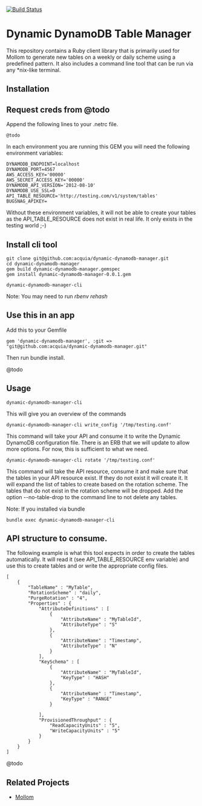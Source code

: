 [![Build Status](https://travis-ci.org/Mollom/dynamic-dynamodb-manager.svg?branch=master)](https://travis-ci.org/Mollom/dynamic-dynamodb-manager)

# Dynamic DynamoDB Table Manager

This repository contains a Ruby client library that is primarily used for Mollom to generate new tables on a 
weekly or daily scheme using a predefined pattern. It also includes a command line tool that can be run via any
 *nix-like terminal.

## Installation

## Request creds from @todo

Append the following lines to your .netrc file.
```
@todo
```

In each environment you are running this GEM you will need the following environment variables:

    DYNAMODB_ENDPOINT=localhost
    DYNAMODB_PORT=4567
    AWS_ACCESS_KEY='00000'
    AWS_SECRET_ACCESS_KEY='00000'
    DYNAMODB_API_VERSION='2012-08-10'
    DYNAMODB_USE_SSL=0
    API_TABLE_RESOURCE='http://testing.com/v1/system/tables'
    BUGSNAG_APIKEY=
    
Without these environment variables, it will not be able to create your tables as the API_TABLE_RESOURCE does not exist in real life. It only exists in the testing world ;-)

## Install cli tool

```
git clone git@github.com:acquia/dynamic-dynamodb-manager.git
cd dynamic-dynamodb-manager
gem build dynamic-dynamodb-manager.gemspec
gem install dynamic-dynamodb-manager-0.0.1.gem
```

```
dynamic-dynamodb-manager-cli
```
Note: You may need to run *rbenv rehash* 


## Use this in an app

Add this to your Gemfile
```
gem 'dynamic-dynamodb-manager', :git => "git@github.com:acquia/dynamic-dynamodb-manager.git"

```

Then run bundle install.

@todo

## Usage

```
dynamic-dynamodb-manager-cli
```
This will give you an overview of the commands


```
dynamic-dynamodb-manager-cli write_config '/tmp/testing.conf'
```
This command will take your API and consume it to write the Dynamic DynamoDB configuration file. There is an ERB that we will update to allow more options. For now, this is sufficient to what we need. 

```
dynamic-dynamodb-manager-cli rotate '/tmp/testing.conf'
```
This command will take the API resource, consume it and make sure that the tables in your API resource exist. If they do not exist it will create it. It will expand the list of tables to create based on the rotation scheme. The tables that do not exist in the rotation scheme will be dropped. 
Add the option --no-table-drop to the command line to not delete any tables.


Note: If you installed via bundle
```
bundle exec dynamic-dynamodb-manager-cli
```

## API structure to consume.

The following example is what this tool expects in order to create the tables automatically. It will read it (see API_TABLE_RESOURCE env variable) and use this to create tables and or write the appropriate config files.

    [
        {
            "TableName" : "MyTable",
            "RotationScheme" : "daily",
            "PurgeRotation" : "4",
            "Properties" : {
                "AttributeDefinitions" : [
                    {
                        "AttributeName" : "MyTableId",
                        "AttributeType" : "S"
                    },
                    {
                        "AttributeName" : "Timestamp",
                        "AttributeType" : "N"
                    }
                ],
                "KeySchema" : [
                    {
                        "AttributeName" : "MyTableId",
                        "KeyType" : "HASH"
                    },
                    {
                        "AttributeName" : "Timestamp",
                        "KeyType" : "RANGE"
                    }
    
                ],
                "ProvisionedThroughput" : {
                    "ReadCapacityUnits" : "5",
                    "WriteCapacityUnits" : "5"
                }
            }
        }
    ]
@todo

## Related Projects

* [Mollom](https://github.com/mollom/backend)
